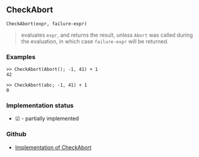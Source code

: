 ## CheckAbort

```
CheckAbort(expr, failure-expr)
```

> evaluates `expr`, and returns the result, unless `Abort` was called during the evaluation, in which case `failure-expr` will be returned.

### Examples
 
```
>> CheckAbort(Abort(); -1, 41) + 1 
42

>> CheckAbort(abc; -1, 41) + 1
0
```






### Implementation status

* &#x2611; - partially implemented

### Github

* [Implementation of CheckAbort](https://github.com/axkr/symja_android_library/blob/master/symja_android_library/matheclipse-core/src/main/java/org/matheclipse/core/builtin/Programming.java#L422) 
